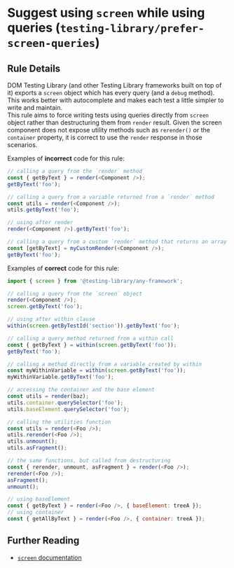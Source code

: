 # Suggest using `screen` while using queries (`testing-library/prefer-screen-queries`)

## Rule Details

DOM Testing Library (and other Testing Library frameworks built on top of it) exports a `screen` object which has every query (and a `debug` method). This works better with autocomplete and makes each test a little simpler to write and maintain.  
This rule aims to force writing tests using queries directly from `screen` object rather than destructuring them from `render` result. Given the screen component does not expose utility methods such as `rerender()` or the `container` property, it is correct to use the `render` response in those scenarios.

Examples of **incorrect** code for this rule:

```js
// calling a query from the `render` method
const { getByText } = render(<Component />);
getByText('foo');

// calling a query from a variable returned from a `render` method
const utils = render(<Component />);
utils.getByText('foo');

// using after render
render(<Component />).getByText('foo');

// calling a query from a custom `render` method that returns an array
const [getByText] = myCustomRender(<Component />);
getByText('foo');
```

Examples of **correct** code for this rule:

```js
import { screen } from '@testing-library/any-framework';

// calling a query from the `screen` object
render(<Component />);
screen.getByText('foo');

// using after within clause
within(screen.getByTestId('section')).getByText('foo');

// calling a query method returned from a within call
const { getByText } = within(screen.getByText('foo'));
getByText('foo');

// calling a method directly from a variable created by within
const myWithinVariable = within(screen.getByText('foo'));
myWithinVariable.getByText('foo');

// accessing the container and the base element
const utils = render(baz);
utils.container.querySelector('foo');
utils.baseElement.querySelector('foo');

// calling the utilities function
const utils = render(<Foo />);
utils.rerender(<Foo />);
utils.unmount();
utils.asFragment();

// the same functions, but called from destructuring
const { rerender, unmount, asFragment } = render(<Foo />);
rerender(<Foo />);
asFragment();
unmount();

// using baseElement
const { getByText } = render(<Foo />, { baseElement: treeA });
// using container
const { getAllByText } = render(<Foo />, { container: treeA });
```

## Further Reading

- [`screen` documentation](https://testing-library.com/docs/dom-testing-library/api-queries#screen)
